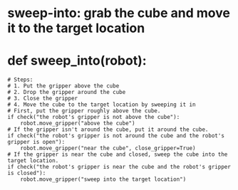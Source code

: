 # sweep-into: grab the cube and move it to the target location
# def sweep_into(robot):
    # Steps:
    # 1. Put the gripper above the cube
    # 2. Drop the gripper around the cube
    # 3. Close the gripper
    # 4. Move the cube to the target location by sweeping it in
    # First, put the gripper roughly above the cube.
    if check("the robot's gripper is not above the cube"):
        robot.move_gripper("above the cube")
    # If the gripper isn't around the cube, put it around the cube.
    if check("the robot's gripper is not around the cube and the robot's gripper is open"):
        robot.move_gripper("near the cube", close_gripper=True)
    # If the gripper is near the cube and closed, sweep the cube into the target location.
    if check("the robot's gripper is near the cube and the robot's gripper is closed"):
        robot.move_gripper("sweep into the target location")